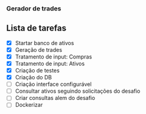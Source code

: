 ### Gerador de trades

## Lista de tarefas
- [x] Startar banco de ativos
- [X] Geração de trades
- [x] Tratamento de input: Compras
- [x] Tratamento de input: Ativos
- [x] Criação de testes
- [x] Criação do DB
- [ ] Criação interface configurável
- [ ] Consultar ativos seguindo solicitações do desafio
- [ ] Criar consultas alem do desafio
- [ ] Dockerizar 
